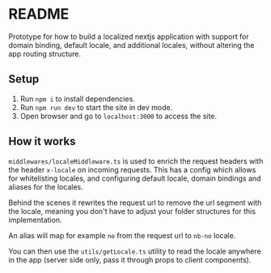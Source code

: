 # README

Prototype for how to build a localized nextjs application with support
for domain binding, default locale, and additional locales, without
altering the app routing structure.

## Setup

1. Run `npm i` to install dependencies.
2. Run `npm run dev` to start the site in dev mode.
3. Open browser and go to `localhost:3000` to access the site.

## How it works

`middlewares/localeMiddleware.ts` is used to enrich the request headers with the 
header `x-locale` on incoming requests. This has a config which allows 
for whitelisting locales, and configuring default locale, domain bindings
and aliases for the locales.

Behind the scenes it rewrites the request url to remove the url segment with the
locale, meaning you don't have to adjust your folder structures
for this implementation.

An alias will map for example `no` from the request url to `nb-no` locale.

You can then use the `utils/getLocale.ts` utility to read the locale anywhere
in the app (server side only, pass it through props to client components).